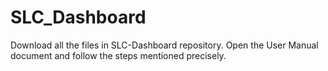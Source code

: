 # SLC_Dashboard

Download all the files in SLC-Dashboard repository. Open the User Manual document and follow the steps mentioned precisely.
